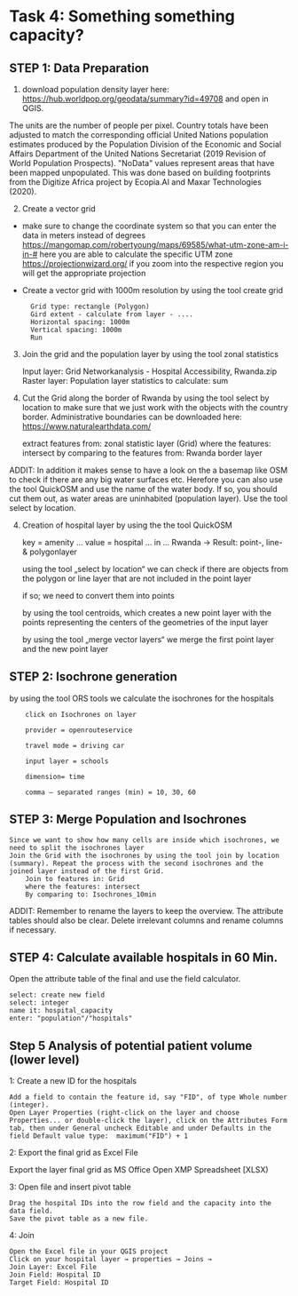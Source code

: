 # Task 4: Something something capacity?

## STEP 1: Data Preparation

1. download population density layer here: https://hub.worldpop.org/geodata/summary?id=49708  and open in QGIS.

The units are the number of people per pixel. Country totals have been adjusted to match the corresponding official United Nations population estimates produced by the Population Division of the  Economic and Social Affairs Department of the United Nations Secretariat (2019 Revision of World Population Prospects). "NoData" values represent areas that have been mapped unpopulated. This was done based on building footprints from the Digitize Africa project by Ecopia.AI and Maxar Technologies (2020).


2. Create a vector grid

-  make sure to change the coordinate system so that you can enter the data in meters instead of degrees  
        https://mangomap.com/robertyoung/maps/69585/what-utm-zone-am-i-in-# here you are able to calculate the specific UTM zone
        https://projectionwizard.org/ if you zoom into the respective region you will get the appropriate projection

-  Create a vector grid with 1000m resolution by using the tool create grid

         Grid type: rectangle (Polygon)
         Gird extent - calculate from layer - ....
         Horizontal spacing: 1000m
         Vertical spacing: 1000m
         Run


3. Join the grid and the population layer by using the tool zonal statistics

    Input layer: Grid Networkanalysis - Hospital Accessibility, Rwanda.zip
    Raster layer: Population layer
    statistics to calculate: sum


4. Cut the Grid along the border of Rwanda by using the tool select by location to make sure that we just work with the objects with the country border. Administrative boundaries can be downloaded here: https://www.naturalearthdata.com/

    extract features from: zonal statistic layer (Grid)
    where the features: intersect
    by comparing to the features from: Rwanda border layer

ADDIT: In addition it makes sense to have a look on the a basemap like OSM to check if there are any big water surfaces etc. Herefore you can also use the tool QuickOSM and use the name of the water body. If so, you should cut them out, as water areas are uninhabited (population layer). Use the tool select by location.


4. Creation of hospital layer by using the the tool QuickOSM

    key = amenity … value = hospital … in … Rwanda → Result: point-, line- & polygonlayer

    using the tool „select by location“ we can check if there are objects from the polygon or line layer that are not included in the point layer

    if so; we need to convert them into points

    by using the tool centroids, which creates a new point layer with the points representing the centers of the geometries of the input layer

    by using the tool „merge vector layers“ we merge the first point layer and the new point layer


## STEP 2: Isochrone generation

by using the tool ORS tools we calculate the isochrones for the hospitals

        click on Isochrones on layer

        provider = openrouteservice

        travel mode = driving car

        input layer = schools

        dimension= time

        comma – separated ranges (min) = 10, 30, 60



## STEP 3: Merge Population and Isochrones

    Since we want to show how many cells are inside which isochrones, we need to split the isochrones layer
    Join the Grid with the isochrones by using the tool join by location (summary). Repeat the process with the second isochrones and the joined layer instead of the first Grid.
        Join to features in: Grid
        where the features: intersect
        By comparing to: Isochrones_10min

ADDIT: Remember to rename the layers to keep the overview. The attribute tables should also be clear. Delete irrelevant columns and rename columns if necessary.


## STEP 4: Calculate available hospitals in 60 Min.

Open the attribute table of the final and use the field calculator.

    select: create new field
    select: integer
    name it: hospital_capacity
    enter: "population"/"hospitals"



## Step 5 Analysis of potential patient volume (lower level)

1: Create a new ID for the hospitals

    Add a field to contain the feature id, say "FID", of type Whole number (integer).
    Open Layer Properties (right-click on the layer and choose Properties... or double-click the layer), click on the Attributes Form tab, then under General uncheck Editable and under Defaults in the field Default value type:  maximum("FID") + 1
2: Export the final grid as Excel File

Export the layer final grid as MS Office Open XMP Spreadsheet [XLSX)

3: Open file and insert pivot table

    Drag the hospital IDs into the row field and the capacity into the data field.
    Save the pivot table as a new file.

4: Join

    Open the Excel file in your QGIS project
    Click on your hospital layer → properties → Joins →
    Join Layer: Excel File
    Join Field: Hospital ID
    Target Field: Hospital ID
